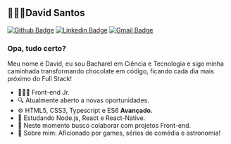 ## 👨🏻‍💻David Santos
[![Github Badge](https://img.shields.io/badge/-Github-000?style=flat-square&logo=Github&logoColor=white&link=https://github.com/dvdnotfound)](https://github.com/dvdnotfound)
[![Linkedin Badge](https://img.shields.io/badge/-LinkedIn-blue?style=flat-square&logo=Linkedin&logoColor=white&link=https://www.linkedin.com/in/david-santos-a482041b2/)](https://www.linkedin.com/in/david-santos-a482041b2/)
[![Gmail Badge](https://img.shields.io/badge/-Gmail-c14438?style=flat-square&logo=Gmail&logoColor=white&link=mailto:contato.dvdsantos@gmail.com)](mailto:contato.dvdsantos@gmail.com)
### Opa, tudo certo?
Meu nome é David, eu sou Bacharel em Ciência e Tecnologia e sigo minha caminhada transformando chocolate em código, ficando cada dia mais próximo do Full Stack!
- 👨🏻‍💻 Front-end Jr.
- 🔍   Atualmente aberto a novas oportunidades.
- ⚙️  HTML5, CSS3, Typescript e ES6 **Avançado.**
- 📰 Estudando Node.js, React e React-Native.
- 📡 Neste momento busco colaborar com projetos Front-end.
- 💬 Sobre mim: Aficionado por games, séries de comédia e astronomia!
